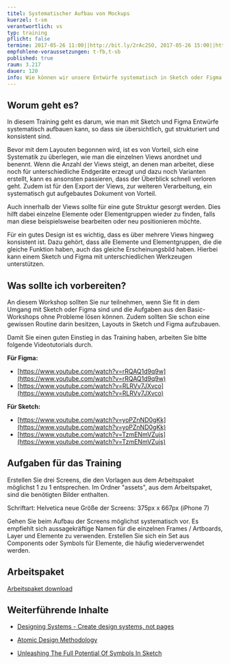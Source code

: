 ```yaml
---
titel: Systematischer Aufbau von Mockups
kuerzel: t-sm
verantwortlich: vs
typ: training
pflicht: false
termine: 2017-05-26 11:00||http://bit.ly/2rAc2SO, 2017-05-26 15:00||http://bit.ly/2qFwJ0H, 2017-06-02 11:00||http://bit.ly/2rL7Q6y, 2017-06-02 15:00||http://bit.ly/2s3HLNr
empfohlene-voraussetzungen: t-fb,t-sb
published: true
raum: 3.217
dauer: 120
info: Wie können wir unsere Entwürfe systematisch in Sketch oder Figma aufbauen?
---
```

## Worum geht es?
In diesem Training geht es darum, wie man mit Sketch und Figma Entwürfe systematisch aufbauen kann, so dass sie übersichtlich, gut strukturiert und konsistent sind.

Bevor mit dem Layouten begonnen wird, ist es von Vorteil, sich eine Systematik zu überlegen, wie man die einzelnen Views anordnet und benennt. Wenn die Anzahl der Views steigt, an denen man arbeitet, diese noch für unterschiedliche Endgeräte erzeugt und dazu noch Varianten erstellt, kann es ansonsten passieren, dass der Überblick schnell verloren geht. Zudem ist für den Export der Views, zur weiteren Verarbeitung, ein systematisch gut aufgebautes Dokument von Vorteil.

Auch innerhalb der Views sollte für eine gute Struktur gesorgt werden. Dies hilft dabei einzelne Elemente oder Elementgruppen wieder zu finden, falls man diese beispielsweise bearbeiten oder neu positionieren möchte.

Für ein gutes Design ist es wichtig, dass es über mehrere Views hingweg konsistent ist. Dazu gehört, dass alle Elemente und Elementgruppen, die die gleiche Funktion haben, auch das gleiche Erscheinungsbild haben. Hierbei kann einem Sketch und Figma mit unterschiedlichen Werkzeugen unterstützen.

## Was sollte ich vorbereiten?

An diesem Workshop sollten Sie nur teilnehmen, wenn Sie fit in dem Umgang mit Sketch oder Figma sind und die Aufgaben aus den Basic-Workshops ohne Probleme lösen können. Zudem sollten Sie schon eine gewissen Routine darin besitzen, Layouts in Sketch und Figma aufzubauen.

Damit Sie einen guten Einstieg in das Training haben, arbeiten Sie bitte folgende Videotutorials durch.

**Für Figma:**

* [https://www.youtube.com/watch?v=rRQAQ1d9q9w](https://www.youtube.com/watch?v=rRQAQ1d9q9w)
* [https://www.youtube.com/watch?v=RLRVv7JXvco](https://www.youtube.com/watch?v=RLRVv7JXvco)



**Für Sketch:**

* [https://www.youtube.com/watch?v=yoPZnND0gKk](https://www.youtube.com/watch?v=yoPZnND0gKk)
* [https://www.youtube.com/watch?v=TzmENmVZujs](https://www.youtube.com/watch?v=TzmENmVZujs)

## Aufgaben für das Training



Erstellen Sie drei Screens, die den Vorlagen aus dem Arbeitspaket möglichst 1 zu 1 entsprechen. Im Ordner "assets", aus dem Arbeitspaket, sind die benötigten Bilder enthalten.

Schriftart: Helvetica neue
Größe der Screens: 375px x 667px (iPhone 7)

Gehen Sie beim Aufbau der Screens möglichst systematisch vor. 
Es empfiehlt sich aussagekräftige Namen für die einzelnen Frames / Artboards, Layer und Elemente zu verwenden.
Erstellen Sie sich ein Set aus Components oder Symbols für Elemente, die häufig wiederverwendet werden.

## Arbeitspaket

[Arbeitspaket download](../../download/training-systematischer-aufbau-von-mockups/arbeitspaket.zip)

## Weiterführende Inhalte

* [Designing Systems - Create design systems, not pages](http://atomicdesign.bradfrost.com/chapter-1/)

* [Atomic Design Methodology](http://atomicdesign.bradfrost.com/chapter-2/)

* [Unleashing The Full Potential Of Symbols In Sketch](https://www.smashingmagazine.com/2017/04/symbols-sketch/)

  ​


